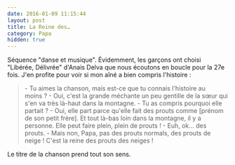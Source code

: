 ```yaml
---
date: 2016-01-09 11:15:44
layout: post
title: La Reine des…
category: Papa
hidden: true
---
```


Séquence "danse et musique". Évidemment, les garçons ont choisi "Libérée, Délivrée" d'Anais Delva que nous écoutons en boucle pour la 27e fois. J'en profite pour voir si mon aîné a bien compris l'histoire&nbsp;:

> \- Tu aimes la chanson, mais est-ce que tu connais l'histoire au moins&nbsp;?
> \- Oui, c'est la grande méchante un peu gentille de la sœur qui s'en va très là-haut dans la montagne.
> \- Tu as compris pourquoi elle partait&nbsp;?
> \- Oui, elle part parce qu'elle fait des prouts comme [prénom de son petit frère]. Et tout là-bas loin dans la montagne, il y a personne. Elle peut faire plein, plein de prouts&nbsp;!
> \- Euh, ok… des prouts.
> \- Mais non, Papa, pas des prouts normals, des prouts de neige ! C'est la reine des prouts des neiges&nbsp;!

Le titre de la chanson prend tout son sens.
